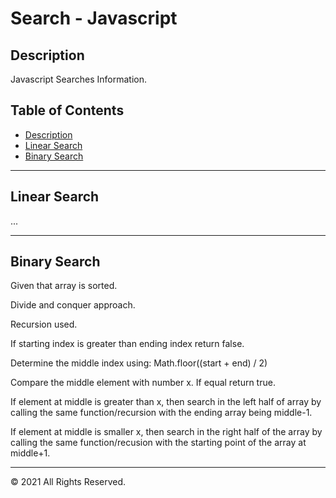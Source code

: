 # Search - Javascript

## Description

Javascript Searches Information.

## Table of Contents

- [Description](#description)
- [Linear Search](#linear-search)
- [Binary Search](#binary-search)

---

## Linear Search

...

---

## Binary Search

Given that array is sorted.

Divide and conquer approach.

Recursion used.

If starting index is greater than ending index return false.

Determine the middle index using:
Math.floor((start + end) / 2)

Compare the middle element with number x. If equal return true.

If element at middle is greater than x, then search in the left half of array by calling the same function/recursion with the ending array being middle-1.

If element at middle is smaller x, then search in the right half of the array by calling the same function/recusion with the starting point of the array at middle+1.

---

© 2021 All Rights Reserved.
